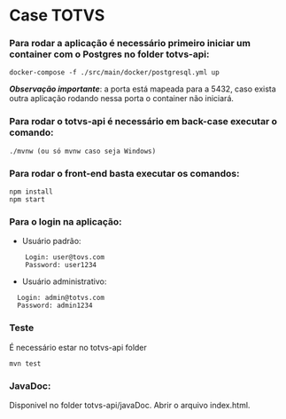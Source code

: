 # Case TOTVS

### Para rodar a aplicação é necessário primeiro iniciar um container com o Postgres no folder **totvs-api**:

```
docker-compose -f ./src/main/docker/postgresql.yml up
```

***Observação importante***: a porta está mapeada para a 5432, caso exista outra aplicação rodando nessa porta o container não iniciará.

### Para rodar o totvs-api é necessário em back-case executar o comando:

```
./mvnw (ou só mvnw caso seja Windows)
```

### Para rodar o front-end basta executar os comandos:
```
npm install
npm start
```

### Para o login na aplicação:
-   Usuário padrão:
```
    Login: user@tovs.com
    Password: user1234
```

- Usuário administrativo:
```
  Login: admin@totvs.com
  Password: admin1234
```


### Teste

É necessário estar no totvs-api folder

```
mvn test
```

### JavaDoc:

Disponivel no folder totvs-api/javaDoc. Abrir o arquivo index.html.
